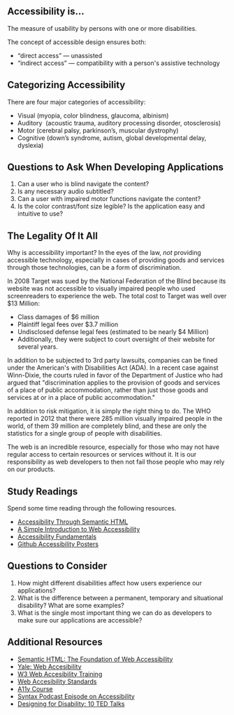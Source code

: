 ## Accessibility is...

The measure of usability by persons with one or more disabilities.

The concept of accessible design ensures both:

- “direct access” — unassisted
- “indirect access” — compatibility with a person's assistive technology

## Categorizing Accessibility

There are four major categories of accessibility:

- Visual (myopia, color blindness, glaucoma, albinism)
- Auditory  (acoustic trauma, auditory processing disorder, otosclerosis)
- Motor (cerebral palsy, parkinson’s, muscular dystrophy)
- Cognitive (down’s syndrome, autism, global developmental delay, dyslexia)

## Questions to Ask When Developing Applications

1. Can a user who is blind navigate the content?
1. Is any necessary audio subtitled?
1. Can a user with impaired motor functions navigate the content?
1. Is the color contrast/font size legible? Is the application easy and intuitive to use?

## The Legality Of It All

Why is accessibility important? In the eyes of the law, _not_ providing
accessible technology, especially in cases of providing goods and services
through those technologies, can be a form of discrimination.

In 2008 Target was sued by the National Federation of the Blind because its
website was not accessible to visually impaired people who used screenreaders
to experience the web. The total cost to Target was well over $13 Million:

- Class damages of $6 million
- Plaintiff legal fees over $3.7 million
- Undisclosed defense legal fees (estimated to be nearly $4 Million)
- Additionally, they were subject to court oversight of their website for
several years.

In addition to be subjected to 3rd party lawsuits, companies can be fined
under the American's with Disabilities Act (ADA). In a recent case against
Winn-Dixie, the courts ruled in favor of the Department of Justice who had
argued that "discrimination applies to the provision of goods and services
of a place of public accommodation, rather than just those goods and
services at or in a place of public accommodation."

In addition to risk mitigation, it is simply the right thing to do.
The WHO reported in 2012 that there were 285 million visually impaired
people in the world, of them 39 million are completely blind, and these are
only the statistics for a single group of people with disabilities.

The web is an incredible resource, especially for those who may not have
regular access to certain resources or services without it. It is
our responsibility as web developers to then not fail those people who may
rely on our products.

## Study Readings

Spend some time reading through the following resources. 

- [Accessibility Through Semantic HTML](https://24ways.org/2017/accessibility-through-semantic-html/)
- [A Simple Introduction to Web Accessibility](https://www.creativebloq.com/netmag/simple-introduction-web-accessibility-7116888)
- [Accessibility Fundamentals](https://developers.google.com/web/fundamentals/accessibility/)
- [Github Accessibility Posters](https://github.com/UKHomeOffice/posters/blob/master/accessibility/dos-donts/posters_en-UK/accessibility-posters-set.pdf)


## Questions to Consider 

1. How might different disabilities affect how users experience our applications? 
1. What is the difference between a permanent, temporary and situational disability? What are some examples? 
1. What is the single most important thing we can do as developers to make sure our applications are accessible? 


## Additional Resources

- [Semantic HTML: The Foundation of Web Accessibility](https://uxdesign.cc/semantic-html-the-foundation-of-web-accessibility-e5bbecad7c17)
- [Yale: Web Accesibility](https://usability.yale.edu/web-accessibility/articles)
- [W3 Web Accesibility Training](https://www.w3.org/WAI/teach-advocate/accessibility-training/topics/)
- [Web Accesibility Standards](https://webaim.org/standards/wcag/checklist)
- [A11y Course](https://github.com/mgifford/a11y-courses)
- [Syntax Podcast Episode on Accessibility](https://syntax.fm/show/072/accessibility)
- [Designing for Disability: 10 TED Talks](https://www.ted.com/playlists/372/designing_for_disability)
